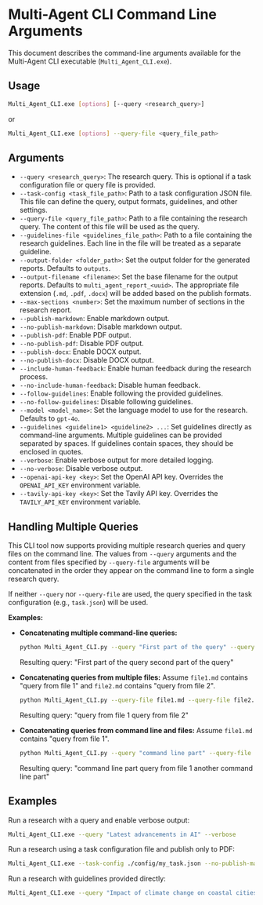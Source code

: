 # Multi-Agent CLI Command Line Arguments

This document describes the command-line arguments available for the Multi-Agent CLI executable (`Multi_Agent_CLI.exe`).

## Usage

```bash
Multi_Agent_CLI.exe [options] [--query <research_query>]
```

or

```bash
Multi_Agent_CLI.exe [options] --query-file <query_file_path>
```

## Arguments

*   `--query <research_query>`: The research query. This is optional if a task configuration file or query file is provided.
*   `--task-config <task_file_path>`: Path to a task configuration JSON file. This file can define the query, output formats, guidelines, and other settings.
*   `--query-file <query_file_path>`: Path to a file containing the research query. The content of this file will be used as the query.
*   `--guidelines-file <guidelines_file_path>`: Path to a file containing the research guidelines. Each line in the file will be treated as a separate guideline.
*   `--output-folder <folder_path>`: Set the output folder for the generated reports. Defaults to `outputs`.
*   `--output-filename <filename>`: Set the base filename for the output reports. Defaults to `multi_agent_report_<uuid>`. The appropriate file extension (`.md`, `.pdf`, `.docx`) will be added based on the publish formats.
*   `--max-sections <number>`: Set the maximum number of sections in the research report.
*   `--publish-markdown`: Enable markdown output.
*   `--no-publish-markdown`: Disable markdown output.
*   `--publish-pdf`: Enable PDF output.
*   `--no-publish-pdf`: Disable PDF output.
*   `--publish-docx`: Enable DOCX output.
*   `--no-publish-docx`: Disable DOCX output.
*   `--include-human-feedback`: Enable human feedback during the research process.
*   `--no-include-human-feedback`: Disable human feedback.
*   `--follow-guidelines`: Enable following the provided guidelines.
*   `--no-follow-guidelines`: Disable following guidelines.
*   `--model <model_name>`: Set the language model to use for the research. Defaults to `gpt-4o`.
*   `--guidelines <guideline1> <guideline2> ...`: Set guidelines directly as command-line arguments. Multiple guidelines can be provided separated by spaces. If guidelines contain spaces, they should be enclosed in quotes.
*   `--verbose`: Enable verbose output for more detailed logging.
*   `--no-verbose`: Disable verbose output.
*   `--openai-api-key <key>`: Set the OpenAI API key. Overrides the `OPENAI_API_KEY` environment variable.
*   `--tavily-api-key <key>`: Set the Tavily API key. Overrides the `TAVILY_API_KEY` environment variable.

## Handling Multiple Queries

This CLI tool now supports providing multiple research queries and query files on the command line. The values from `--query` arguments and the content from files specified by `--query-file` arguments will be concatenated in the order they appear on the command line to form a single research query.

If neither `--query` nor `--query-file` are used, the query specified in the task configuration (e.g., `task.json`) will be used.

**Examples:**

*   **Concatenating multiple command-line queries:**
    ```bash
    python Multi_Agent_CLI.py --query "First part of the query" --query "second part of the query"
    ```
    Resulting query: "First part of the query second part of the query"

*   **Concatenating queries from multiple files:**
    Assume `file1.md` contains "query from file 1" and `file2.md` contains "query from file 2".
    ```bash
    python Multi_Agent_CLI.py --query-file file1.md --query-file file2.md
    ```
    Resulting query: "query from file 1 query from file 2"

*   **Concatenating queries from command line and files:**
    Assume `file1.md` contains "query from file 1".
    ```bash
    python Multi_Agent_CLI.py --query "command line part" --query-file file1.md --query "another command line part"
    ```
    Resulting query: "command line part query from file 1 another command line part"


## Examples

Run a research with a query and enable verbose output:

```bash
Multi_Agent_CLI.exe --query "Latest advancements in AI" --verbose
```

Run a research using a task configuration file and publish only to PDF:

```bash
Multi_Agent_CLI.exe --task-config ./config/my_task.json --no-publish-markdown --publish-pdf --no-publish-docx
```

Run a research with guidelines provided directly:

```bash
Multi_Agent_CLI.exe --query "Impact of climate change on coastal cities" --follow-guidelines --guidelines "Focus on economic impacts" "Include case studies"